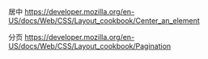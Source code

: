 居中 https://developer.mozilla.org/en-US/docs/Web/CSS/Layout_cookbook/Center_an_element

分页 https://developer.mozilla.org/en-US/docs/Web/CSS/Layout_cookbook/Pagination
